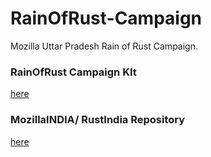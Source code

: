 # RainOfRust-Campaign
Mozilla Uttar Pradesh Rain of Rust Campaign.

### RainOfRust Campaign KIt

[here](https://github.com/MozillaIndia/RustIndia/tree/master/RainOfRust)

### MozillaINDIA/ RustIndia Repository

[here](https://github.com/MozillaIndia/RustIndia)

